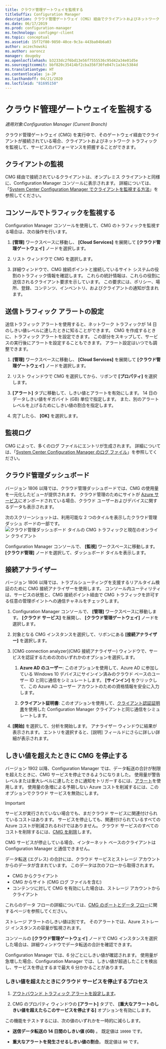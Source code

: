 ```yaml
---
title: クラウド管理ゲートウェイを監視する
titleSuffix: Configuration Manager
description: クラウド管理ゲートウェイ (CMG) 経由でクライアントおよびネットワーク トラフィックを監視します。
ms.date: 06/17/2019
ms.prod: configuration-manager
ms.technology: configmgr-client
ms.topic: conceptual
ms.assetid: 15f72f80-9850-40ce-9c3a-443ba04b6a03
author: aczechowski
ms.author: aaroncz
manager: dougeby
ms.openlocfilehash: b3233dc2f6bd13e56f7555536c95d42a34e01d5e
ms.sourcegitcommit: bbf820c35414bf2cba356f30fe047c1a34c5384d
ms.translationtype: HT
ms.contentlocale: ja-JP
ms.lasthandoff: 04/21/2020
ms.locfileid: "81695150"
---
```

# <a name="monitor-cloud-management-gateway"></a>クラウド管理ゲートウェイを監視する

*適用対象:Configuration Manager (Current Branch)*

クラウド管理ゲートウェイ (CMG) を実行中で、そのゲートウェイ経由でクライアントが接続されている場合、クライアントおよびネットワーク トラフィックを監視して、サービスのパフォーマンスを把握することができます。


## <a name="monitor-clients"></a>クライアントの監視

CMG 経由で接続されているクライアントは、オンプレミス クライアントと同様に、Configuration Manager コンソールに表示されます。 詳細については、「[System Center Configuration Manager でクライアントを監視する方法](../monitor-clients.md)」を参照してください。


## <a name="monitor-traffic-in-the-console"></a>コンソールでトラフィックを監視する

Configuration Manager コンソールを使用して、CMG のトラフィックを監視する場合は、次の操作を行います。

1. **[管理]** ワークスペースに移動し、 **[Cloud Services]** を展開して **[クラウド管理ゲートウェイ]** ノードを選択します。  

2. リスト ウィンドウで CMG を選択します。  

3. 詳細ウィンドウで、CMG 接続ポイントと接続しているサイト システムの役割のトラフィック情報を確認します。 これらの統計情報は、これらの役割に送信されるクライアント要求を示しています。 この要求には、ポリシー、場所、登録、コンテンツ、インベントリ、およびクライアントの通知が含まれます。<!-- SCCMDocs#1208 -->

## <a name="set-up-outbound-traffic-alerts"></a>送信トラフィック アラートの設定

送信トラフィック アラートを使用すると、ネットワーク トラフィックが 14 日のしきい値レベルに達したときに知ることができます。 CMG を作成するときに、トラフィック アラートを設定できます。 この部分をスキップして、サービスの実行後にアラートを設定することもできます。 アラート設定はいつでも調整できます。

1. **[管理]** ワークスペースに移動し、 **[Cloud Services]** を展開して **[クラウド管理ゲートウェイ]** ノードを選択します。  

2. リスト ウィンドウで CMG を選択してから、リボンで **[プロパティ]** を選択します。  

3. **[アラート]** タブに移動して、しきい値とアラートを有効にします。 14 日のデータしきい値をギガバイト (GB) 単位で指定します。 また、別のアラート レベルを上げるためにしきい値の割合を指定します。  

4. 完了したら、 **[OK]** を選択します。  


## <a name="monitor-logs"></a>監視ログ

CMG によって、多くのログ ファイルにエントリが生成されます。 詳細については、「[System Center Configuration Manager のログ ファイル](../../../plan-design/hierarchy/log-files.md#cloud-management-gateway)」を参照してください。


## <a name="cloud-management-dashboard"></a>クラウド管理ダッシュボード

<!--1358461-->
バージョン 1806 以降では、クラウド管理ダッシュボードでは、CMG の使用量を一元化したビューが提供されます。 クラウド管理のためにサイトが [Azure サービス](../../../servers/deploy/configure/azure-services-wizard.md)にオンボードされている場合、クラウド ユーザーおよびデバイスに関するデータも表示されます。  

次のスクリーンショットは、利用可能な 2 つのタイルを表示したクラウド管理ダッシュ ボードの一部です。  
![クラウド管理ダッシュボード タイルの CMG トラフィックと現在のオンライン クライアント](media/1358461-cmg-dashboard.png)

Configuration Manager コンソールで、 **[監視]** ワークスペースに移動します。 **[クラウド管理]** ノードを選択して、ダッシュボード タイルを表示します。  


## <a name="connection-analyzer"></a>接続アナライザー

バージョン 1806 以降では、トラブルシューティングを支援するリアルタイム検証のために CMG 接続アナライザーを使用します。 コンソール内ユーティリティは、サービスの状態と、CMG 接続ポイント経由で CMG トラフィックを許可する任意の管理ポイントへの通信チャネルをチェックします。

1. Configuration Manager コンソールで、 **[管理]** ワークスペースに移動します。 **[クラウド サービス]** を展開し、 **[クラウド管理ゲートウェイ]** ノードを選択します。  

2. 対象となる CMG インスタンスを選択して、リボンにある **[接続アナライザー]** を選択します。  

3. [CMG connection analyzer]\(CMG 接続アナライザー\) ウィンドウで、サービスを認証するための次のいずれかのオプションを選択します。  

     1. **Azure AD のユーザー**: このオプションを使用して、Azure AD に参加している Windows 10 デバイスにサインイン済みのクラウド ベースのユーザー ID と同じ通信をシミュレートします。 **[サインイン]** をクリックして、この Azure AD ユーザー アカウントのための資格情報を安全に入力します。  

     2. **クライアント証明書**: このオプションを使用して、[クライアント認証証明書](certificates-for-cloud-management-gateway.md#bkmk_clientauth)を使用した Configuration Manager クライアントと同じ通信をシミュレートします。  

4. **[開始]** を選択して、分析を開始します。 アナライザー ウィンドウに結果が表示されます。 エントリを選択すると、[説明] フィールドにさらに詳しい詳細が表示されます。  


## <a name="stop-cmg-when-it-exceeds-threshold"></a><a name="bkmk_stop"></a> しきい値を超えたときに CMG を停止する

<!--3735092-->
バージョン 1902 以降、Configuration Manager では、データ転送の合計が制限を超えたときに、CMG サービスを停止できるようになりました。 使用量が警告レベルまたは重大レベルに達したときに通知をトリガーするには、[アラート](#set-up-outbound-traffic-alerts)を使用します。 使用量の急増による予期しない Azure コストを削減するには、このオプションでクラウド サービスを無効にします。

> [!Important]  
> サービスが実行されていない場合でも、まだクラウド サービスに関連付けられているコストはあります。 サービスを停止しても、関連付けられているすべての Azure コストが削減されるわけではありません。 クラウド サービスのすべてのコストを削除するには、[CMG を削除](setup-cloud-management-gateway.md#modify-a-cmg)します。  
>
> CMG サービスが停止している場合、インターネット ベースのクライアントは Configuration Manager と通信できません。  

データ転送 (エグレス) の合計には、クラウド サービスとストレージ アカウントからのデータが含まれています。 このデータは次のフローから取得されます。

- CMG からクライアント  
- CMG からサイト (CMG ログ ファイルを含む)  
- コンテンツに対して CMG を有効にした場合は、ストレージ アカウントからクライアント  

これらのデータ フローの詳細については、[CMG のポートとデータ フロー](plan-cloud-management-gateway.md#ports-and-data-flow)に関するページを参照してください。

ストレージ アラートのしきい値は別です。 そのアラートでは、Azure ストレージ インスタンスの容量が監視されます。

コンソールの **[クラウド管理ゲートウェイ]** ノードで CMG インスタンスを選択した場合は、詳細ウィンドウでデータ転送の合計を確認できます。

Configuration Manager では、6 分ごとにしきい値が確認されます。 使用量が急増した場合、Configuration Manager では、しきい値が超過したことを検出し、サービスを停止するまで最大 6 分かかることがあります。

### <a name="process-to-stop-the-cloud-service-when-it-exceeds-threshold"></a>しきい値を超えたときにクラウド サービスを停止するプロセス

1. [アウトバウンド トラフィック アラートを設定します](#set-up-outbound-traffic-alerts)。  

2. CMG のプロパティ ウィンドウの **[アラート]** タブで、 **[重大なアラートのしきい値を超えたらこのサービスを停止する]** オプションを有効にします。  

この機能をテストするには、次の値のいずれかを一時的に減らします。  

- **送信データ転送の 14 日間のしきい値 (GB)** 。 既定値は `10000` です。  

- **重大なアラートを発生させるしきい値の割合**。 既定値は `90` です。  
